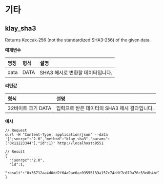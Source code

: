 # 기타

## klay\_sha3 <a id="klay_sha3"></a>

Returns Keccak-256 \(not the standardized SHA3-256\) of the given data.

**매개변수**

| 명칭   | 형식   | 설명                   |
|:---- |:---- |:-------------------- |
| data | DATA | SHA3 해시로 변환할 데이터입니다. |

**리턴값**

| 형식            | 설명                          |
|:------------- |:--------------------------- |
| 32바이트 크기 DATA | 입력으로 받은 데이터의 SHA3 해시 결과입니다. |

**예시**

```text
// Request
curl -H "Content-Type: application/json" --data '{"jsonrpc":"2.0","method":"klay_sha3","params":["0x11223344"],"id":1}' http://localhost:8551

// Result
{
  "jsonrpc":"2.0",
  "id":1,
  "result":"0x36712aa4d0dd2f64a9ae6ac09555133a157c74ddf7c079a70c33e8b4bf70dd73"
}
```

